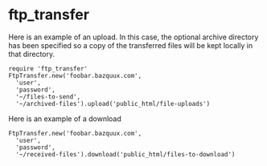 ftp_transfer
============

Here is an example of an upload. In this case, the optional archive directory has been specified so a copy of the transferred files will be kept locally in that directory.
```
require 'ftp_transfer'
FtpTransfer.new('foobar.bazquux.com',
  'user',
  'password',
  '~/files-to-send',
  '~/archived-files').upload('public_html/file-uploads')
```

Here is an example of a download
```
FtpTransfer.new('foobar.bazquux.com',
  'user',
  'password',
  '~/received-files').download('public_html/files-to-download')
```
